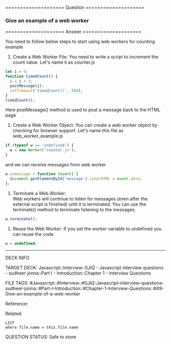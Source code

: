 ==================== Question ====================  

### Give an example of a web worker  

==================== Answer ====================  

You need to follow below steps to start using web workers for counting example

1. Create a Web Worker File: You need to write a script to increment the count
   value. Let's name it as counter.js

```javascript
let i = 0;
function timedCount() {
  i = i + 1;
  postMessage(i);
  setTimeout('timedCount()', 500);
}
timedCount();
```

Here postMessage() method is used to post a message back to the HTML page

1. Create a Web Worker Object: You can create a web worker object by checking
   for browser support. Let's name this file as web_worker_example.js

```javascript
if (typeof w == 'undefined') {
  w = new Worker('counter.js');
}
```

and we can receive messages from web worker

```javascript
w.onmessage = function (event) {
  document.getElementById('message').innerHTML = event.data;
};
```

1. Terminate a Web Worker:  
   Web workers will continue to listen for messages (even after the external
   script is finished) until it is terminated. You can use the terminate()
   method to terminate listening to the messages.

```javascript
w.terminate();
```

1. Reuse the Web Worker: If you set the worker variable to undefined you can
   reuse the code

```javascript
w = undefined;
```

---

DECK INFO

TARGET DECK: Javascript::Interview::SJIQ - Javascript interview questions -
sudheer jonna::Part I - Introduction::Chapter 1 - Interview Questions

FILE TAGS:
#Javascript::#Interview::#SJIQ-Javascript-interview-questions-sudheer-jonna::#Part-I-Introduction::#Chapter-1-Interview-Questions::#49-Give-an-example-of-a-web-worker

Reference:

Related:

```dataview
LIST
where file.name = this.file.name
```

QUESTION STATUS: Safe to store
